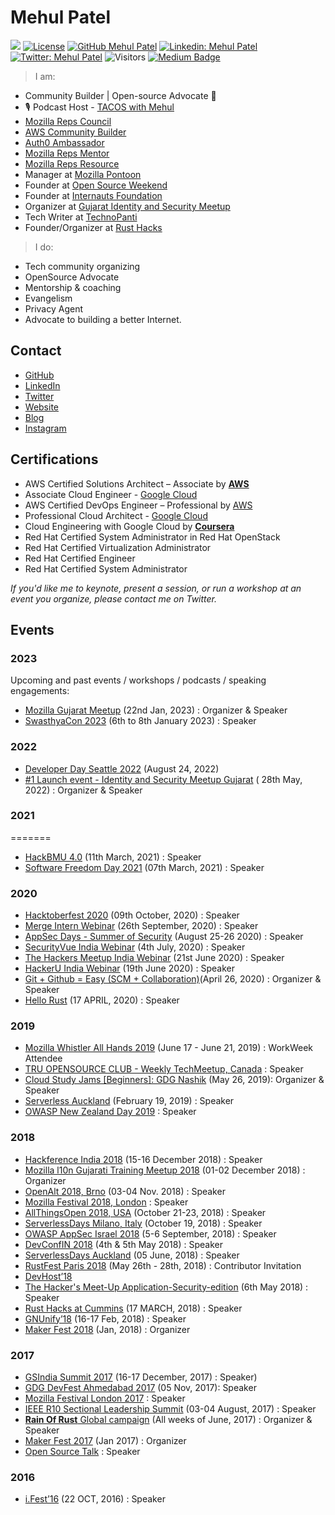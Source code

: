 # Mehul Patel

[![](https://img.shields.io/badge/Mehul-Patel-brightgreen.svg?colorB=00ff00)](https://www.nomadicmehul.com)
[![License](https://img.shields.io/badge/License-Apache%202.0-blue.svg)](https://opensource.org/licenses/Apache-2.0)
[![GitHub Mehul Patel](https://img.shields.io/github/followers/nomadicmehul?label=follow&style=social)](https://github.com/nomadicmehul)
[![Linkedin: Mehul Patel](https://img.shields.io/badge/-Mehul%20Patel-blue?style=flat-square&logo=Linkedin&logoColor=white&link=https://www.linkedin.com/in/nomadicmehul/)](https://www.linkedin.com/in/nomadicmehul/)
[![Twitter: Mehul Patel](https://img.shields.io/twitter/follow/nomadicmehul?style=social)](https://twitter.com/nomadicmehul)
![Visitors](https://visitor-badge.glitch.me/badge?page_id=ankitatripathi&left_color=gray&right_color=blue)
[![Medium Badge](https://img.shields.io/badge/-@Mehul%20Patel-black?style=flat-square&labelColor=000000&logo=Medium&link=https://medium.com/@nomadicmehul)](https://medium.com/@nomadicmehul)

> I am:

- Community Builder | Open-source Advocate 🥑
- 🎙️ Podcast Host - [TACOS with Mehul](https://www.youtube.com/playlist?list=PL7m7kHJFCVjXKK9jeyWwroPYsvNUaPqCH)
- [Mozilla Reps Council](https://www.mozilla.org/en-US/about/leadership/reps-council/) 
- [AWS Community Builder ](https://aws.amazon.com/developer/community/community-builders/community-builders-directory/?cb-cards.sort-by=item.additionalFields.cbName&cb-cards.sort-order=asc&awsf.builder-category=*all&awsf.location=*all&awsf.year=*all&cb-cards.q=mehul&cb-cards.q_operator=AND)
- [Auth0 Ambassador](https://auth0.com/ambassador-program/ambassadors#Mehul%20Patel)
- [Mozilla Reps Mentor](https://community.mozilla.org/de/groups/mozilla-reps-mentors/)
- [Mozilla Reps Resource](https://community.mozilla.org/de/groups/mozilla-reps-resources/)
- Manager at [Mozilla Pontoon](https://pontoon.mozilla.org/gu-IN/)
- Founder at [Open Source Weekend](https://twitter.com/OSWeekend)
- Founder at [Internauts Foundation](https://twitter.com/Internautsorg)
- Organizer at [Gujarat Identity and Security Meetup](https://www.meetup.com/gujarat-identity-and-security-meetup/)
- Tech Writer at [TechnoPanti](medium.com/technopanti)
- Founder/Organizer at [Rust Hacks](https://twitter.com/rusthack)

> I do:

* Tech community organizing
* OpenSource Advocate
* Mentorship & coaching
* Evangelism
* Privacy Agent
* Advocate to building a better Internet.

## Contact

* [GitHub](https://github.com/nomadicmehul/)
* [LinkedIn](https://www.linkedin.com/in/nomadicmehul)
* [Twitter](https://twitter.com/nomadicmehul)
* [Website](http://www.nomadicmehul.com/)
* [Blog](https://medium.com/@nomadicmehul)
* [Instagram](https://www.instagram.com/nomadicmehul/)

##  Certifications 

* AWS Certified Solutions Architect – Associate by [**AWS**](https://www.youracclaim.com/badges/4a4407fe-af92-4c80-8f9f-4d7651cab08f)
* Associate Cloud Engineer - [Google Cloud](https://www.credential.net/70b9d3cd-e34d-4c7a-b300-c5aaa8f9e4fd)
* AWS Certified DevOps Engineer – Professional by [AWS](https://www.youracclaim.com/badges/357c9da9-bbab-4c42-b04d-bb37cd2bf0ca)
* Professional Cloud Architect - [Google Cloud](https://www.credential.net/8e95aac7-5990-47d6-a784-fa189dbe7647#gs.br7tu1)
* Cloud Engineering with Google Cloud by [**Coursera**](https://www.coursera.org/account/accomplishments/specialization/certificate/59PG6RVRYURV)
* Red Hat Certified System Administrator in Red Hat OpenStack
* Red Hat Certified Virtualization Administrator
* Red Hat Certified Engineer
* Red Hat Certified System Administrator

_If you'd like me to keynote, present a session, or run a workshop at an event you organize, please contact me on Twitter._


## Events


### 2023

Upcoming and past events / workshops / podcasts / speaking engagements:

* [Mozilla Gujarat Meetup](https://community.mozilla.org/en/events/mozilla-gujarat-reborn/) (22nd Jan, 2023) : Organizer & Speaker 
* [SwasthyaCon 2023](https://github.com/nomadicmehul/SwasthyaCon-2023) (6th to 8th January 2023) : Speaker

### 2022

* [Developer Day Seattle 2022](https://regionalevents.okta.com/DeveloperDaySeattle2022) (August 24, 2022)
* [#1 Launch event - Identity and Security Meetup Gujarat](https://www.meetup.com/gujarat-identity-and-security-meetup/events/286053128/) ( 28th May, 2022) : Organizer & Speaker 

### 2021

=======
* [HackBMU 4.0](https://github.com/nomadicmehul/HackBMU-4.0) (11th March, 2021) : Speaker
* [Software Freedom Day 2021](https://github.com/nomadicmehul/software-freedom-day-2021) (07th March, 2021) : Speaker


### 2020

* [Hacktoberfest 2020](https://github.com/nomadicmehul/Hacktoberfest-2020) (09th October, 2020) : Speaker
* [Merge Intern Webinar](https://github.com/nomadicmehul/Merge-Intern-Webinar) (26th September, 2020) : Speaker
* [AppSec Days - Summer of Security](https://github.com/nomadicmehul/AppSec-Days-Summer-of-Security) (August 25-26 2020) : Speaker
* [SecurityVue India Webinar](https://github.com/nomadicmehul/SecurityVue-India-Webinar) (4th July, 2020) : Speaker
* [The Hackers Meetup India Webinar](https://github.com/nomadicmehul/The-Hackers-Meetup-India-Webinar) (21st June 2020) : Speaker
* [HackerU India Webinar](https://github.com/nomadicmehul/HackerU-India-Webinar) (19th June 2020) : Speaker
* [Git + Github = Easy (SCM + Collaboration)](https://www.meetup.com/GDG-Nashik/events/270224329/)(April 26, 2020) : Organizer & Speaker
* [Hello Rust](https://github.com/nomadicmehul/Hello-Rust) (17 APRIL, 2020) : Speaker

### 2019


* [Mozilla Whistler All Hands 2019](https://wiki.mozilla.org/All_Hands/Whistler2019) (June 17 - June 21, 2019) : WorkWeek Attendee 
* [TRU OPENSOURCE CLUB - Weekly TechMeetup, Canada](https://trusu.ca/club/open-source-club/git) : Speaker 
* [Cloud Study Jams [Beginners]: GDG Nashik](https://www.meetup.com/GDG-Nashik/events/260845707/) (May 26, 2019): Organizer & Speaker
* [Serverless Auckland](https://www.meetup.com/Serverless-Auckland/events/258553321/) (February 19, 2019) : Speaker
* [OWASP New Zealand Day 2019](https://github.com/nomadicmehul/OWASP-New-Zealand-Day-2019) : Speaker

### 2018

* [Hackference India 2018](https://hackference.in/) (15-16 December 2018) : Speaker
* [Mozilla l10n Gujarati Training Meetup 2018](https://reps.mozilla.org/e/mozilla-l10n-gujarati-training-meetup-2018/) (01-02 December 2018) : Organizer
* [OpenAlt 2018, Brno](https://www.openalt.cz/2018/) (03-04 Nov. 2018) : Speaker 
* [Mozilla Festival 2018, London](https://mozillafestival.org/) : Speaker 
* [AllThingsOpen 2018, USA](https://www.allthingsopen.org/) (October 21-23, 2018) : Speaker
* [ServerlessDays Milano, Italy](https://milan.serverlessdays.io/) (October 19, 2018) : Speaker
* [OWASP AppSec Israel 2018](https://2018.appsecil.org/) (5-6 September, 2018) : Speaker
* [DevConfIN 2018](https://devconf.info/in) (4th & 5th May 2018) : Speaker
* [ServerlessDays Auckland](https://serverless.org.nz) (05 June, 2018) : Speaker
* [RustFest Paris 2018](https://paris.rustfest.eu/) (May 26th - 28th, 2018) : Contributor Invitation
* [DevHost’18](https://github.com/nomadicmehul/DevHost18)
* [The Hacker's Meet-Up Application-Security-edition](https://github.com/nomadicmehul/The-Hackers-Meetup-Application-Security-edition) (6th May 2018) : Speaker
* [Rust Hacks at Cummins](https://github.com/nomadicmehul/Rust-Hacks-at-Cummins) (17 MARCH, 2018) : Speaker
* [GNUnify’18](https://github.com/nomadicmehul/GNUnify-2018) (16-17 Feb, 2018) : Speaker
* [Maker Fest 2018](http://www.rowdymehul.com/mozilla/maker-fest-2018/) (Jan, 2018) : Organizer

### 2017

* [GSIndia Summit 2017](http://www.rowdymehul.com/mozilla/gsindia-summit-2017/) (16-17 December, 2017) : Speaker)
* [GDG DevFest Ahmedabad 2017](http://www.rowdymehul.com/rust/google-devfest-ahmedabad-2017/) (05 Nov, 2017): Speaker 
* [Mozilla Festival London 2017](https://mozillafestival.org) : Speaker 
* [IEEE R10 Sectional Leadership Summit](http://www.rowdymehul.com/mozilla/mozconnect-with-ieee-r10-sectional-leadership-summit/) (03-04 August, 2017) : Speaker 
* [**Rain Of Rust** Global campaign](http://www.rowdymehul.com/mozilla/rain-of-rust-how-we-did-it/) (All weeks of June, 2017) : Organizer & Speaker
* [Maker Fest 2017](https://blog.mozillaindia.org/1761) (Jan 2017) : Organizer
* [Open Source Talk](http://www.rowdymehul.com/mozilla/why-open-source/) : Speaker 

### 2016


* [i.Fest’16](http://www.rowdymehul.com/mozilla/mozconnect-with-ifest16/) (22 OCT, 2016) : Speaker 
